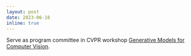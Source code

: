 ```yaml
---
layout: post
date: 2023-06-18
inline: true
---
```


Serve as program committee in CVPR workshop [Generative Models for Computer Vision](https://generative-vision.github.io/workshop-CVPR-23/).
